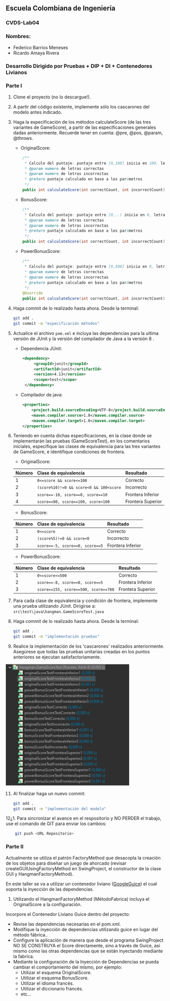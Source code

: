 ## Escuela Colombiana de Ingeniería

### CVDS-Lab04


### Nombres:
- Federico Barrios Meneses
- Ricardo Amaya Rivera

### Desarrollo Dirigido por Pruebas + DIP + DI + Contenedores Livianos
### Parte I

1. Clone el proyecto (no lo descargue!).
   
2. A partir del código existente, implemente sólo los cascarones del
   modelo antes indicado.

3. Haga la especificación de los métodos calculateScore (de las tres variantes de GameScore), a partir de las especificaciones generales dadas anteriormente. Recuerde tener en cuenta: @pre, @pos, @param, @throws.
	- OriginalScore:
	```java
		/**
	     * Calculo del puntaje: puntaje entre [0,100] inicia en 100, letras correctas no bonifican e incorrectas quitan 10 puntos
	     * @param numero de letras correctas
	     * @param numero de letras incorrectas
	     * @return puntaje calculado en base a los parámetros
	     */
		public int calculateScore(int correctCount, int incorrectCount)
	```
	- BonusScore:
	```java
		/**
	     * Calculo del puntaje: puntaje entre [0,..) inicia en 0, letras correctas suman 10 puntos e incorrectas quitan 5 puntos
	     * @param numero de letras correctas
	     * @param numero de letras incorrectas
	     * @return puntaje calculado en base a los parámetros
	     */
		public int calculateScore(int correctCount, int incorrectCount)
	```
	- PowerBonusScore:
	```java
		/**
	     * Calculo del puntaje: puntaje entre [0,500] inicia en 0, letras correctas suman 5^i puntos e incorrectas quitan 8 puntos
	     * @param numero de letras correctas
	     * @param numero de letras incorrectas
	     * @return puntaje calculado en base a los parámetros
	     */
		@Override
		public int calculateScore(int correctCount, int incorrectCount)
	```
4. Haga commit de lo realizado hasta ahora. Desde la terminal:

	```bash		
	git add .			
	git commit -m "especificación métodos"
	```

5. Actualice el archivo `pom.xml` e incluya las dependencias para la ultima versión de JUnit y la versión del compilador de Java a la versión 8 .
	- Dependencia JUnit:
   ```xml
	   <dependency>
			<groupId>junit</groupId>
			<artifactId>junit</artifactId>
			<version>4.13</version>
			<scope>test</scope>
		</dependency>
   ```
   - Compilador de java:
   ```xml
	   <properties>
	       <project.build.sourceEncoding>UTF-8</project.build.sourceEncoding>
	       <maven.compiler.source>1.8</maven.compiler.source>
	       <maven.compiler.target>1.8</maven.compiler.target>
	   </properties>
   ```
   

6. Teniendo en cuenta dichas especificaciones, en la clase donde se implementarán las pruebas (GameScoreTest), en los comentarios iniciales, especifique las clases de equivalencia para las tres variantes de GameScore, e identifique condiciones de frontera. 
	- OriginalScore:
	
	| Número| Clase de equivalencia | Resultado|
	| :---       |     ---     |   ---   |
	| 1|  ```0<=score && score<=100```|Correcto|
	| 2| ```(score%10)!=0 && score<0 && 100<score```|Incorrecto|
	| 3| ```score==-10, score==0, score==10```|Frontera Inferior|
	| 4| ```score==90, score==100, score>100```|Frontera Superior|

	- BonusScore:

	| Número| Clase de equivalencia | Resultado|
	| :---       |     ---     |   ---   |
	| 1|  ```0<=score```|Correcto|
	| 2| ```(score%5)!=0 && score<0```|Incorrecto|
	| 3| ```score==-5, score==0, score==5```|Frontera Inferior|

	- PowerBonusScore:
	
	| Número| Clase de equivalencia | Resultado|
	| :---       |     ---     |   ---   |
	| 1|  ```0<=score<=500```|Correcto|
	| 2| ```score==-8, score==0, score==5```|Frontera Inferior|
	| 3| ```score==155, score==500, score==780```|Frontera Superior|
8. Para cada clase de equivalencia y condición de frontera, implemente
   una prueba utilizando JUnit.
   Dirigirse a: ```src\test\java\hangman.GameScoreTest.java```

9. Haga commit de lo realizado hasta ahora. Desde la terminal:

	```bash		
	git add .			
	git commit -m "implementación pruebas"
	```
10. Realice la implementación de los 'cascarones' realizados anteriormente.
   Asegúrese que todas las pruebas unitarias creadas en los puntos anteriores
   se ejecutan satisfactoriamente.
   
   
   ![](pruebas.png)



11. Al finalizar haga un nuevo commit:

	```bash		
	git add .			
	git commit -m "implementación del modelo"
	```

12¿1. Para sincronizar el avance en el respositorio y NO PERDER el trabajo, use
    el comando de GIT para enviar los cambios:

```bash	
	git push <URL Repositorio>	
```


### Parte II

Actualmente se utiliza el patrón FactoryMethod
que desacopla la creación de los objetos para diseñar un juego
de ahorcado (revisar createGUIUsingFactoryMethod en SwingProject, el
constructor de la clase GUI y HangmanFactoryMethod).

En este taller se va a utilizar un contenedor liviano ([GoogleGuice](https://github.com/google/guice)) el cual soporta la inyección de las dependencias.

1. Utilizando el HangmanFactoryMethod (MétodoFabrica) incluya el
   OriginalScore a la configuración.

Incorpore el Contenedor Liviano Guice dentro del proyecto:

* Revise las dependencias necesarias en el pom.xml.
* Modifique la inyección de dependencias utilizando guice en lugar del
  método fábrica..
* Configure la aplicación de manera que desde el programa SwingProject
  NO SE CONSTRUYA el Score directamente, sino a través de Guice, asi
  mismo como las otras dependencias que se están inyectando mediante
  la fabrica.
* Mediante la configuración de la Inyección de
  Dependencias se pueda cambiar el comportamiento del mismo, por
  ejemplo:
	* Utilizar el esquema OriginalScore.
	* Utilizar el esquema BonusScore.
	* Utilizar el idioma francés.
    * Utilizar el diccionario francés.
	* etc...